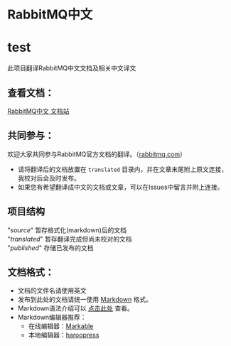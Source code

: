 # RabbitMQ中文
# test
此项目翻译RabbitMQ中文文档及相关中文译文

## 查看文档：

[RabbitMQ中文 文档站](http://rabbitmq.mr-ping.com)

## 共同参与：

欢迎大家共同参与RabbitMQ官方文档的翻译。（[rabbitmq.com](http://rabbitmq.com)）

- 请将翻译后的文档放置在 `translated`
目录内，并在文章末尾附上原文连接，我校对后会及时发布。
- 如果您有希望翻译成中文的文档或文章，可以在Issues中留言并附上连接。

## 项目结构

"*source*" 暂存格式化(markdown)后的文档  
"*translated*" 暂存翻译完成但尚未校对的文档  
"*published*" 存储已发布的文档

## 文档格式：

- 文档的文件名请使用英文
- 发布到此处的文档请统一使用 [Markdown](http://zh.wikipedia.org/wiki/Markdown) 格式。
- Markdown语法介绍可以 [点击此处](http://wowubuntu.com/markdown/) 查看。
- Markdown编辑器推荐：
    - 在线编辑器：[Markable](http://markable.in/)
    - 本地编辑器：[haroopress](http://pad.haroopress.com/user.html)
